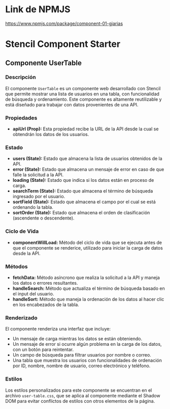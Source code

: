 # Link de NPMJS
https://www.npmjs.com/package/component-01-gjarias

# Stencil Component Starter

## Componente UserTable

### Descripción
El componente `UserTable` es un componente web desarrollado con Stencil que permite mostrar una lista de usuarios en una tabla, con funcionalidad de búsqueda y ordenamiento. Este componente es altamente reutilizable y está diseñado para trabajar con datos provenientes de una API.

### Propiedades
- **apiUrl (Prop):** Esta propiedad recibe la URL de la API desde la cual se obtendrán los datos de los usuarios.

### Estado
- **users (State):** Estado que almacena la lista de usuarios obtenidos de la API.
- **error (State):** Estado que almacena un mensaje de error en caso de que falle la solicitud a la API.
- **loading (State):** Estado que indica si los datos están en proceso de carga.
- **searchTerm (State):** Estado que almacena el término de búsqueda ingresado por el usuario.
- **sortField (State):** Estado que almacena el campo por el cual se está ordenando la tabla.
- **sortOrder (State):** Estado que almacena el orden de clasificación (ascendente o descendente).

### Ciclo de Vida
- **componentWillLoad:** Método del ciclo de vida que se ejecuta antes de que el componente se renderice, utilizado para iniciar la carga de datos desde la API.

### Métodos
- **fetchData:** Método asíncrono que realiza la solicitud a la API y maneja los datos o errores resultantes.
- **handleSearch:** Método que actualiza el término de búsqueda basado en el input del usuario.
- **handleSort:** Método que maneja la ordenación de los datos al hacer clic en los encabezados de la tabla.

### Renderizado
El componente renderiza una interfaz que incluye:
- Un mensaje de carga mientras los datos se están obteniendo.
- Un mensaje de error si ocurre algún problema en la carga de los datos, con un botón para reintentar.
- Un campo de búsqueda para filtrar usuarios por nombre o correo.
- Una tabla que muestra los usuarios con funcionalidades de ordenación por ID, nombre, nombre de usuario, correo electrónico y teléfono.

### Estilos
Los estilos personalizados para este componente se encuentran en el archivo `user-table.css`, que se aplica al componente mediante el Shadow DOM para evitar conflictos de estilos con otros elementos de la página.
